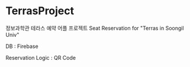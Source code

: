 # TerrasProject
정보과학관 테라스 예약 어플 프로젝트
Seat Reservation for "Terras in Soongil Univ"

DB : Firebase


Reservation Logic : QR Code

